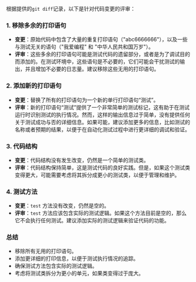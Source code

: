 根据提供的`git diff`记录，以下是针对代码变更的评审：

### 1. 移除多余的打印语句
- **变更**：原始代码中包含了大量的重复打印语句（"abc6666666"），以及一些与测试无关的语句（"我爱编程" 和 "中华人民共和国万岁"）。
- **评审**：这些多余的打印语句可能是测试代码的遗留部分，或者是为了调试目的而添加的。在测试环境中，这些语句是不必要的，它们可能会干扰测试的输出，并且增加不必要的日志量。建议移除这些无用的打印语句。

### 2. 添加新的打印语句
- **变更**：替换了所有的打印语句为一个新的单行打印语句“测试”。
- **评审**：新的打印语句“测试”提供了一个非常简单的测试标记，这有助于在测试运行时识别测试的执行情况。然而，这样的输出信息过于简单，没有提供任何关于测试成功与否的详细信息。如果可能，建议添加更多的信息，比如测试的名称或者预期的结果，以便于在自动化测试过程中进行更详细的调试和验证。

### 3. 代码结构
- **变更**：代码结构没有发生改变，仍然是一个简单的测试类。
- **评审**：代码结构保持简单，这是测试代码的良好实践。但是，如果这个测试类变得更大，可能需要考虑将其拆分成更小的测试类，以便于管理和维护。

### 4. 测试方法
- **变更**：`test` 方法没有改变，仍然是空的。
- **评审**：`test` 方法应该包含实际的测试逻辑。如果这个方法目前是空的，那么它不会执行任何测试。建议添加实际的测试逻辑来验证代码的功能。

### 总结
- 移除所有无用的打印语句。
- 添加更详细的打印信息，以便于测试执行情况的追踪。
- 确保测试方法包含实际的测试逻辑。
- 考虑将测试类拆分为更小的单元，如果类变得过于庞大。